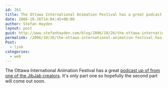 ```yaml
---
id: 261
title: The Ottawa International Animation Festival has a great podcast up of from one of the JibJab creators.
date: 2006-10-26T14:04:45+00:00
author: Stefan Hayden
layout: post
guid: http://www.stefanhayden.com/blog/2006/10/26/the-ottawa-international-animation-festival-has-a-great-podcast-up-of-from-one-of-the-jibjab-creators/
permalink: /2006/10/26/the-ottawa-international-animation-festival-has-a-great-podcast-up-of-from-one-of-the-jibjab-creators/
Post:
  - link
categories:
  - web
---
```

<p>The Ottawa International Animation Festival has a great <a href="http://www.ottawa.awn.com/index.php?option=com_content&task=blogcategory&id=109&Itemid=344#pod09">podcast up of from one of the JibJab creators</a>. It's only part one so hopefully the second part will come out soon.
</p>
